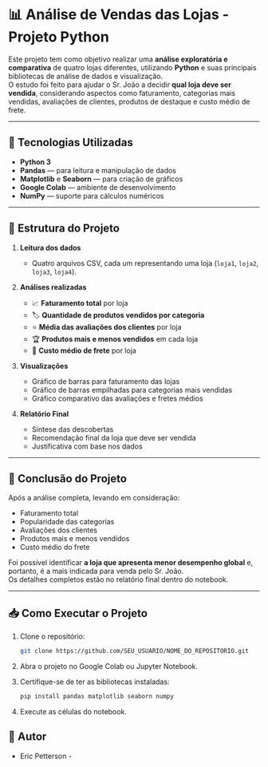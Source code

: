 # 📊 Análise de Vendas das Lojas - Projeto Python

Este projeto tem como objetivo realizar uma **análise exploratória e comparativa** de quatro lojas diferentes, utilizando **Python** e suas principais bibliotecas de análise de dados e visualização.  
O estudo foi feito para ajudar o Sr. João a decidir **qual loja deve ser vendida**, considerando aspectos como faturamento, categorias mais vendidas, avaliações de clientes, produtos de destaque e custo médio de frete.

---

## 🚀 Tecnologias Utilizadas
- **Python 3**
- **Pandas** — para leitura e manipulação de dados
- **Matplotlib** e **Seaborn** — para criação de gráficos
- **Google Colab** — ambiente de desenvolvimento
- **NumPy** — suporte para cálculos numéricos

---

## 📂 Estrutura do Projeto
1. **Leitura dos dados**  
   - Quatro arquivos CSV, cada um representando uma loja (`loja1`, `loja2`, `loja3`, `loja4`).
   
2. **Análises realizadas**
   - 📈 **Faturamento total** por loja  
   - 🏷️ **Quantidade de produtos vendidos por categoria**  
   - ⭐ **Média das avaliações dos clientes** por loja  
   - 🏆 **Produtos mais e menos vendidos** em cada loja  
   - 🚚 **Custo médio de frete** por loja  

3. **Visualizações**
   - Gráfico de barras para faturamento das lojas  
   - Gráfico de barras empilhadas para categorias mais vendidas  
   - Gráfico comparativo das avaliações e fretes médios

4. **Relatório Final**
   - Síntese das descobertas
   - Recomendação final da loja que deve ser vendida
   - Justificativa com base nos dados

---


## 📑 Conclusão do Projeto
Após a análise completa, levando em consideração:
- Faturamento total
- Popularidade das categorias
- Avaliações dos clientes
- Produtos mais e menos vendidos
- Custo médio do frete

Foi possível identificar **a loja que apresenta menor desempenho global** e, portanto, é a mais indicada para venda pelo Sr. João.  
Os detalhes completos estão no relatório final dentro do notebook.

---

## 📥 Como Executar o Projeto
1. Clone o repositório:
   ```bash
   git clone https://github.com/SEU_USUARIO/NOME_DO_REPOSITORIO.git
   ```
2. Abra o projeto no Google Colab ou Jupyter Notebook.

3. Certifique-se de ter as bibliotecas instaladas:
   ```bash
   pip install pandas matplotlib seaborn numpy
   ```
4. Execute as células do notebook.

## 📝 Autor
* Eric Petterson - 

